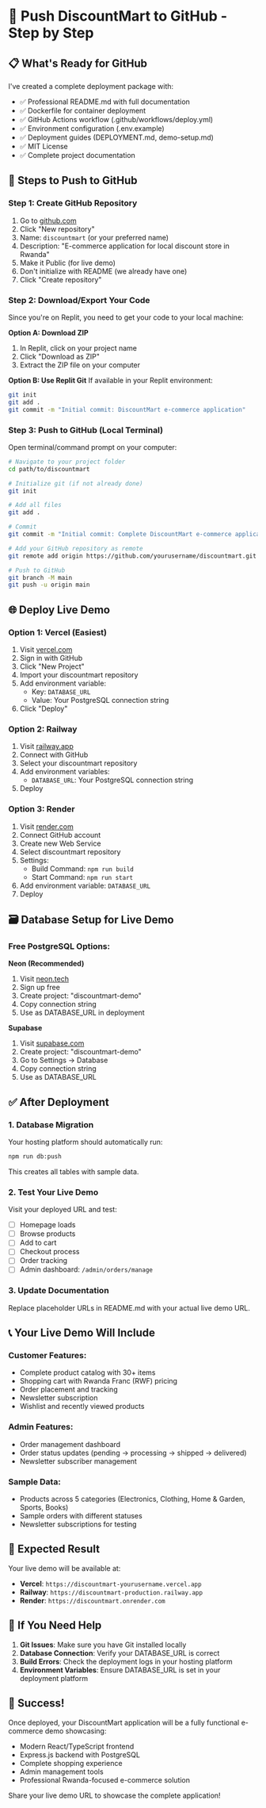 # 🚀 Push DiscountMart to GitHub - Step by Step

## 📋 What's Ready for GitHub

I've created a complete deployment package with:
- ✅ Professional README.md with full documentation
- ✅ Dockerfile for container deployment
- ✅ GitHub Actions workflow (.github/workflows/deploy.yml)
- ✅ Environment configuration (.env.example)
- ✅ Deployment guides (DEPLOYMENT.md, demo-setup.md)
- ✅ MIT License
- ✅ Complete project documentation

## 🔧 Steps to Push to GitHub

### Step 1: Create GitHub Repository
1. Go to [github.com](https://github.com)
2. Click "New repository"
3. Name: `discountmart` (or your preferred name)
4. Description: "E-commerce application for local discount store in Rwanda"
5. Make it Public (for live demo)
6. Don't initialize with README (we already have one)
7. Click "Create repository"

### Step 2: Download/Export Your Code
Since you're on Replit, you need to get your code to your local machine:

**Option A: Download ZIP**
1. In Replit, click on your project name
2. Click "Download as ZIP"
3. Extract the ZIP file on your computer

**Option B: Use Replit Git**
If available in your Replit environment:
```bash
git init
git add .
git commit -m "Initial commit: DiscountMart e-commerce application"
```

### Step 3: Push to GitHub (Local Terminal)
Open terminal/command prompt on your computer:

```bash
# Navigate to your project folder
cd path/to/discountmart

# Initialize git (if not already done)
git init

# Add all files
git add .

# Commit
git commit -m "Initial commit: Complete DiscountMart e-commerce application with live demo"

# Add your GitHub repository as remote
git remote add origin https://github.com/yourusername/discountmart.git

# Push to GitHub
git branch -M main
git push -u origin main
```

## 🌐 Deploy Live Demo

### Option 1: Vercel (Easiest)
1. Visit [vercel.com](https://vercel.com)
2. Sign in with GitHub
3. Click "New Project"
4. Import your discountmart repository
5. Add environment variable:
   - Key: `DATABASE_URL`
   - Value: Your PostgreSQL connection string
6. Click "Deploy"

### Option 2: Railway
1. Visit [railway.app](https://railway.app)
2. Connect with GitHub
3. Select your discountmart repository
4. Add environment variables:
   - `DATABASE_URL`: Your PostgreSQL connection string
5. Deploy

### Option 3: Render
1. Visit [render.com](https://render.com)
2. Connect GitHub account
3. Create new Web Service
4. Select discountmart repository
5. Settings:
   - Build Command: `npm run build`
   - Start Command: `npm run start`
6. Add environment variable: `DATABASE_URL`
7. Deploy

## 🗃️ Database Setup for Live Demo

### Free PostgreSQL Options:

**Neon (Recommended)**
1. Visit [neon.tech](https://neon.tech)
2. Sign up free
3. Create project: "discountmart-demo"
4. Copy connection string
5. Use as DATABASE_URL in deployment

**Supabase**
1. Visit [supabase.com](https://supabase.com)
2. Create project: "discountmart-demo"
3. Go to Settings → Database
4. Copy connection string
5. Use as DATABASE_URL

## ✅ After Deployment

### 1. Database Migration
Your hosting platform should automatically run:
```bash
npm run db:push
```
This creates all tables with sample data.

### 2. Test Your Live Demo
Visit your deployed URL and test:
- [ ] Homepage loads
- [ ] Browse products
- [ ] Add to cart
- [ ] Checkout process
- [ ] Order tracking
- [ ] Admin dashboard: `/admin/orders/manage`

### 3. Update Documentation
Replace placeholder URLs in README.md with your actual live demo URL.

## 📞 Your Live Demo Will Include

### Customer Features:
- Complete product catalog with 30+ items
- Shopping cart with Rwanda Franc (RWF) pricing
- Order placement and tracking
- Newsletter subscription
- Wishlist and recently viewed products

### Admin Features:
- Order management dashboard
- Order status updates (pending → processing → shipped → delivered)
- Newsletter subscriber management

### Sample Data:
- Products across 5 categories (Electronics, Clothing, Home & Garden, Sports, Books)
- Sample orders with different statuses
- Newsletter subscriptions for testing

## 🎯 Expected Result

Your live demo will be available at:
- **Vercel**: `https://discountmart-yourusername.vercel.app`
- **Railway**: `https://discountmart-production.railway.app`
- **Render**: `https://discountmart.onrender.com`

## 🔧 If You Need Help

1. **Git Issues**: Make sure you have Git installed locally
2. **Database Connection**: Verify your DATABASE_URL is correct
3. **Build Errors**: Check the deployment logs in your hosting platform
4. **Environment Variables**: Ensure DATABASE_URL is set in your deployment platform

## 🎉 Success!

Once deployed, your DiscountMart application will be a fully functional e-commerce demo showcasing:
- Modern React/TypeScript frontend
- Express.js backend with PostgreSQL
- Complete shopping experience
- Admin management tools
- Professional Rwanda-focused e-commerce solution

Share your live demo URL to showcase the complete application!